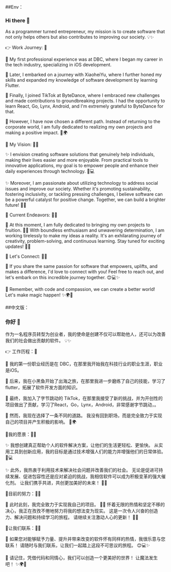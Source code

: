 ##Env：

### Hi there 👋

As a programmer turned entrepreneur, my mission is to create software that not only helps others but also contributes to improving our society. 💡✨

👉 Work Journey: 🚀

🌟 My first professional experience was at DBC, where I began my career in the tech industry, specializing in iOS development.

🌟 Later, I embarked on a journey with XiaoheiYu, where I further honed my skills and expanded my knowledge of software development by learning Flutter.

🌟 Finally, I joined TikTok at ByteDance, where I embraced new challenges and made contributions to groundbreaking projects. I had the opportunity to learn React, Go, Lynx, Android, and I'm extremely grateful to ByteDance for that.

💪 However, I have now chosen a different path. Instead of returning to the corporate world, I am fully dedicated to realizing my own projects and making a positive impact. 🌈🌍

🌻 My Vision: 🌟🌱

✨ I envision creating software solutions that genuinely help individuals, making their lives easier and more enjoyable. From practical tools to innovative applications, my goal is to empower people and enhance their daily experiences through technology. 🚀💻

✨ Moreover, I am passionate about utilizing technology to address social issues and improve our society. Whether it's promoting sustainability, fostering inclusivity, or tackling pressing challenges, I believe software can be a powerful catalyst for positive change. Together, we can build a brighter future! 🌟💫

🌼 Current Endeavors: 🌼💪

🚀 At this moment, I am fully dedicated to bringing my own projects to fruition. 🌟✨ With boundless enthusiasm and unwavering determination, I am working tirelessly to make my ideas a reality. It's an exhilarating journey of creativity, problem-solving, and continuous learning. Stay tuned for exciting updates! 🌈🚀

💌 Let's Connect: 💌🌟

💫 If you share the same passion for software that empowers, uplifts, and makes a difference, I'd love to connect with you! Feel free to reach out, and let's embark on this incredible journey together. 😊💻✨

💖 Remember, with code and compassion, we can create a better world! Let's make magic happen! ✨🌍💫

##中文版：

### 你好 👋

作为一名程序员转型为创业者，我的使命是创建不仅可以帮助他人，还可以为改善我们的社会做出贡献的软件。 💡✨

👉 工作历程：🚀

🌟 我的第一份职业经历是在 DBC，在那里我开始我在科技行业的职业生涯，职业是iOS。

🌟 后来，我在小黑鱼开始了出海之旅，在那里我进一步磨练了自己的技能，学习了flutter，拓展了软件开发方面的知识。

🌟 最终，我加入了字节跳动的 TikTok，在那里我接受了新的挑战，并为开创性的项目做出了贡献，学习了React，Go，Lynx，Android，非常感谢字节跳动，。

💪 然而，我现在选择了一条不同的道路。 我没有回到职场，而是完全致力于实现自己的项目并产生积极的影响。 🌈🌍

🌻我的愿景：🌟🌱

✨ 我想创建真正帮助个人的软件解决方案，让他们的生活更轻松、更愉快。 从实用工具到创新应用，我的目标是通过技术增强人们的能力并增强他们的日常体验。 🚀💻

✨ 此外，我热衷于利用技术来解决社会问题并改善我们的社会。 无论是促进可持续发展、促进包容性还是应对紧迫的挑战，我相信软件可以成为积极变革的强大催化剂。 让我们携手共进，共创更加美好的未来！ 🌟💫

🌼目前的努力：🌼💪

🚀 此时此刻，我完全致力于实现我自己的项目。 🌟✨ 怀着无限的热情和坚定不移的决心，我正在孜孜不倦地努力将我的想法变为现实。 这是一次令人兴奋的创造力、解决问题和持续学习的旅程。 请继续关注激动人心的更新！ 🌈🚀

💌让我们联系：💌🌟

💫 如果您对能够赋予力量、提升并带来改变的软件怀有同样的热情，我很乐意与您联系！ 请随时与我们联系，让我们一起踏上这段不可思议的旅程。 😊💻✨

💖 请记住，凭借代码和同情心，我们可以创造一个更美好的世界！ 让魔法发生吧！ ✨🌍💫

